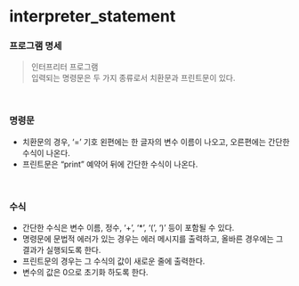 # interpreter_statement

### 프로그램 명세
> 인터프리터 프로그램  
> 입력되는 명령문은 두 가지 종류로서 치환문과 프린트문이 있다.  

<br/>

### 명령문
+ 치환문의 경우, ‘=’ 기호 왼편에는 한 글자의 변수 이름이 나오고, 오른편에는 간단한 수식이 나온다.  
+ 프린트문은 “print” 예약어 뒤에 간단한 수식이 나온다.  

<br/>

### 수식
+ 간단한 수식은 변수 이름, 정수, ‘+’, ‘*’, ‘(’, ‘)’ 등이 포함될 수 있다.  
+ 명령문에 문법적 에러가 있는 경우는 에러 메시지를 출력하고, 올바른 경우에는 그 결과가 실행되도록 한다.  
+ 프린트문의 경우는 그 수식의 값이 새로운 줄에 출력한다.  
+ 변수의 값은 0으로 초기화 하도록 한다. 
